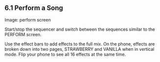 ---
---

## 6.1 Perform a Song

Image: perform screen

Start/stop the sequencer and switch between the sequences similar to the PERFORM screen.

Use the effect bars to add effects to the full mix. On the phone, effects are broken down into two pages, STRAWBERRY and VANILLA when in vertical mode. Flip your phone to see all 16 effects at the same time.
